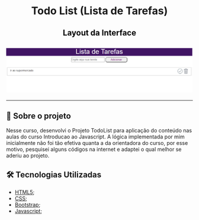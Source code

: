 <h1 align="center">

**Todo List (Lista de Tarefas)**

</h1>

<h2 align="center" style="color:black"> Layout da Interface
<h2>

<h2 align="center">
<img alt="layout" src= "https://github.com/angelresende/todo-list/blob/main/Layout.PNG" width="600px">
</h2><hr>
 

## 🚀 Sobre o projeto

Nesse curso, desenvolvi o Projeto TodoList para aplicação do conteúdo nas aulas do curso Introducao ao Javascript.
A lógica implementada por mim inicialmente não foi tão efetiva quanta a da orientadora do curso, por esse motivo, pesquisei alguns códigos na internet e adaptei o qual melhor se aderiu ao projeto. 

## 🛠️ Tecnologias Utilizadas

- [HTML5](https://www.techtudo.com.br/noticias/2011/12/o-que-e-html5.ghtml);
- [CSS](https://developer.mozilla.org/pt-BR/docs/Web/CSS);
- [Bootstrap](https://getbootstrap.com/docs/4.0/getting-started/introduction/);
- [Javascript](https://www.javascript.com/);
